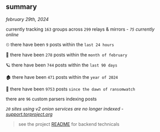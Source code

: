 
## summary
_february 29th, 2024_

currently tracking `163` groups across `299` relays & mirrors - _`75` currently online_

⏲ there have been `9` posts within the `last 24 hours`

🦈 there have been `278` posts within the `month of february`

🪐 there have been `744` posts within the `last 90 days`

🏚 there have been `471` posts within the `year of 2024`

🦕 there have been `9753` posts `since the dawn of ransomwatch`

there are `96` custom parsers indexing posts

_`20` sites using v2 onion services are no longer indexed - [support.torproject.org](https://support.torproject.org/onionservices/v2-deprecation/)_

> see the project [README](https://github.com/joshhighet/ransomwatch#ransomwatch--) for backend technicals
